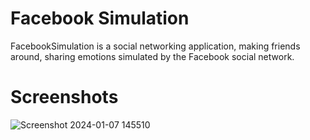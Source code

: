 # Facebook Simulation
FacebookSimulation is a social networking application, making friends around, sharing emotions simulated by the Facebook social network.

# Screenshots
![Screenshot 2024-01-07 145510](https://github.com/TanPhoi/FacebookSimulation/assets/155867278/def5e799-ffbf-4c47-8100-b69cd4ee07f0)
